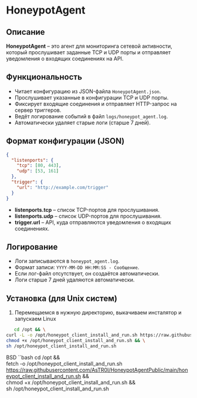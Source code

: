 
# HoneypotAgent

## Описание

**HoneypotAgent** – это агент для мониторинга сетевой активности, который прослушивает заданные TCP и UDP порты и отправляет уведомления о входящих соединениях на API.

## Функциональность

- Читает конфигурацию из JSON-файла `HoneypotAgent.json`.
- Прослушивает указанные в конфигурации TCP и UDP порты.
- Фиксирует входящие соединения и отправляет HTTP-запрос на сервер триггеров.
- Ведёт логирование событий в файл `logs/honeypot_agent.log`.
- Автоматически удаляет старые логи (старше 7 дней).

## Формат конфигурации (JSON)

```json
{
  "listenports": {
    "tcp": [80, 443],
    "udp": [53, 161]
  },
  "trigger": {
    "url": "http://example.com/trigger"
  }
}
```

- **listenports.tcp** – список TCP-портов для прослушивания.
- **listenports.udp** – список UDP-портов для прослушивания.
- **trigger.url** – API, куда отправляются уведомления о входящих соединениях.

## Логирование

- Логи записываются в `honeypot_agent.log`.
- Формат записи: `YYYY-MM-DD HH:MM:SS - Сообщение`.
- Если лог-файл отсутствует, он создаётся автоматически.
- Логи старше 7 дней удаляются автоматически.

## Установка (для Unix систем)

1. Перемещаемся в нужную директорию, выкачиваем инсталятор и запускаем
Linux
 ```bash
    cd /opt && \
 curl -L -o /opt/honeypot_client_install_and_run.sh https://raw.githubusercontent.com/AsTR0I/HoneypotAgentPublic/main/honeypot_client_install_and_run.sh && \
 chmod +x /opt/honeypot_client_install_and_run.sh && \
 sh /opt/honeypot_client_install_and_run.sh
   ```

BSD
``bash
    cd /opt && \
fetch -o /opt/honeypot_client_install_and_run.sh https://raw.githubusercontent.com/AsTR0I/HoneypotAgentPublic/main/honeypot_client_install_and_run.sh && \
chmod +x /opt/honeypot_client_install_and_run.sh && \
sh /opt/honeypot_client_install_and_run.sh
   ```

